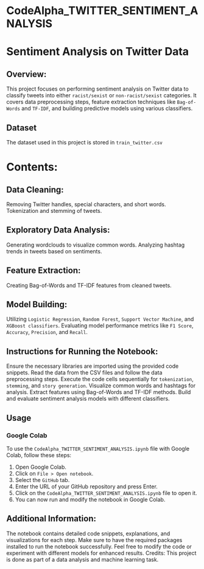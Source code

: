 # CodeAlpha_TWITTER_SENTIMENT_ANALYSIS

# Sentiment Analysis on Twitter Data

## Overview:
This project focuses on performing sentiment analysis on Twitter data to classify tweets into either `racist/sexist` or `non-racist/sexist` categories. It covers data preprocessing steps, feature extraction techniques like `Bag-of-Words` and `TF-IDF`, and building predictive models using various classifiers.
## Dataset
The dataset used in this project is stored in `train_twitter.csv`

# Contents:
## Data Cleaning:
Removing Twitter handles, special characters, and short words.
Tokenization and stemming of tweets.

## Exploratory Data Analysis:
Generating wordclouds to visualize common words.
Analyzing hashtag trends in tweets based on sentiments.

## Feature Extraction:
Creating Bag-of-Words and TF-IDF features from cleaned tweets.

## Model Building:
Utilizing `Logistic Regression`, `Random Forest`, `Support Vector Machine`, and `XGBoost classifiers`.
Evaluating model performance metrics like `F1 Score`, `Accuracy`, `Precision`, and `Recall`.

## Instructions for Running the Notebook:
Ensure the necessary libraries are imported using the provided code snippets.
Read the data from the CSV files and follow the data preprocessing steps.
Execute the code cells sequentially for `tokenization`, `stemming`, and `story generation`.
Visualize common words and hashtags for analysis.
Extract features using Bag-of-Words and TF-IDF methods.
Build and evaluate sentiment analysis models with different classifiers.

## Usage

### Google Colab

To use the `CodeAlpha_TWITTER_SENTIMENT_ANALYSIS.ipynb` file with Google Colab, follow these steps:

1. Open Google Colab.
2. Click on `File > Open notebook`.
3. Select the `GitHub` tab.
4. Enter the URL of your GitHub repository and press Enter.
5. Click on the `CodeAlpha_TWITTER_SENTIMENT_ANALYSIS.ipynb` file to open it.
6. You can now run and modify the notebook in Google Colab.

## Additional Information:
The notebook contains detailed code snippets, explanations, and visualizations for each step.
Make sure to have the required packages installed to run the notebook successfully.
Feel free to modify the code or experiment with different models for enhanced results.
Credits:
This project is done as part of a data analysis and machine learning task.
